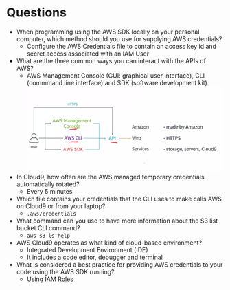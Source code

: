 # Questions

- When programming using the AWS SDK locally on your personal computer, which method should you use for supplying AWS credentials?
  - Configure the AWS Credentials file to contain an access key id and secret access associated with an IAM User
- What are the three common ways you can interact with the APIs of AWS?
  - AWS Management Console (GUI: graphical user interface), CLI (commmand line interface) and SDK (software development kit)
  ![how to interact with aws](assets/aws-interaction.png)
- In Cloud9, how often are the AWS managed temporary credentials automatically rotated?
  - Every 5 minutes
- Which file contains your credentials that the CLI uses to make calls AWS on Cloud9 or from your laptop?
  - `.aws/credentials`
- What command can you use to have more information about the S3 list bucket CLI command?
  - `aws s3 ls help`
- AWS Cloud9 operates as what kind of cloud-based environment?
  - Integrated Development Environment (IDE)
  - It includes a code editor, debugger and terminal
- What is considered a best practice for providing AWS credentials to your code using the AWS SDK running?
  - Using IAM Roles